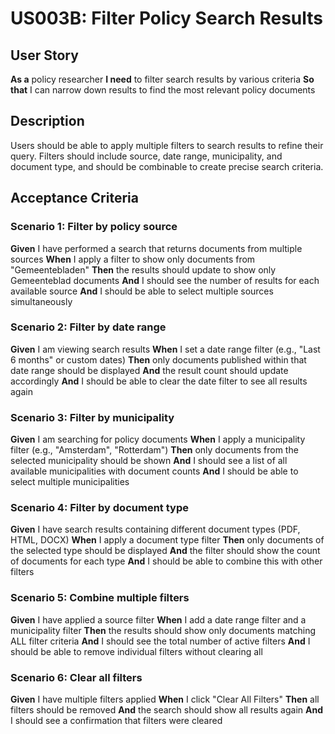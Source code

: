 # US003B: Filter Policy Search Results

## User Story

**As a** policy researcher
**I need** to filter search results by various criteria
**So that** I can narrow down results to find the most relevant policy documents

## Description

Users should be able to apply multiple filters to search results to refine their query. Filters should include source, date range, municipality, and document type, and should be combinable to create precise search criteria.

## Acceptance Criteria

### Scenario 1: Filter by policy source

**Given** I have performed a search that returns documents from multiple sources
**When** I apply a filter to show only documents from "Gemeentebladen"
**Then** the results should update to show only Gemeenteblad documents
**And** I should see the number of results for each available source
**And** I should be able to select multiple sources simultaneously

### Scenario 2: Filter by date range

**Given** I am viewing search results
**When** I set a date range filter (e.g., "Last 6 months" or custom dates)
**Then** only documents published within that date range should be displayed
**And** the result count should update accordingly
**And** I should be able to clear the date filter to see all results again

### Scenario 3: Filter by municipality

**Given** I am searching for policy documents
**When** I apply a municipality filter (e.g., "Amsterdam", "Rotterdam")
**Then** only documents from the selected municipality should be shown
**And** I should see a list of all available municipalities with document counts
**And** I should be able to select multiple municipalities

### Scenario 4: Filter by document type

**Given** I have search results containing different document types (PDF, HTML, DOCX)
**When** I apply a document type filter
**Then** only documents of the selected type should be displayed
**And** the filter should show the count of documents for each type
**And** I should be able to combine this with other filters

### Scenario 5: Combine multiple filters

**Given** I have applied a source filter
**When** I add a date range filter and a municipality filter
**Then** the results should show only documents matching ALL filter criteria
**And** I should see the total number of active filters
**And** I should be able to remove individual filters without clearing all

### Scenario 6: Clear all filters

**Given** I have multiple filters applied
**When** I click "Clear All Filters"
**Then** all filters should be removed
**And** the search should show all results again
**And** I should see a confirmation that filters were cleared
